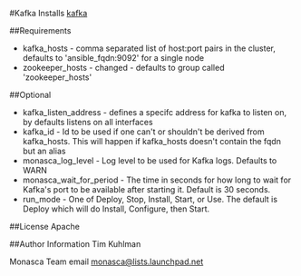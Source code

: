 #Kafka
Installs [kafka](https://kafka.apache.org/)

##Requirements
- kafka_hosts - comma separated list of host:port pairs in the cluster, defaults to 'ansible_fqdn:9092' for a single node
- zookeeper_hosts - changed - defaults to group called 'zookeeper_hosts'

##Optional
- kafka_listen_address - defines a specifc address for kafka to listen on, by defaults listens on all interfaces
- kafka_id - Id to be used if one can't or shouldn't be derived from kafka_hosts. This will happen if kafka_hosts doesn't contain the fqdn but an alias
- monasca_log_level - Log level to be used for Kafka logs. Defaults to WARN
- monasca_wait_for_period - The time in seconds for how long to wait for Kafka's port to be available after starting it. Default is 30 seconds.
- run_mode - One of Deploy, Stop, Install, Start, or Use. The default is Deploy which will do Install, Configure, then Start.

##License
Apache

##Author Information
Tim Kuhlman

Monasca Team email monasca@lists.launchpad.net
